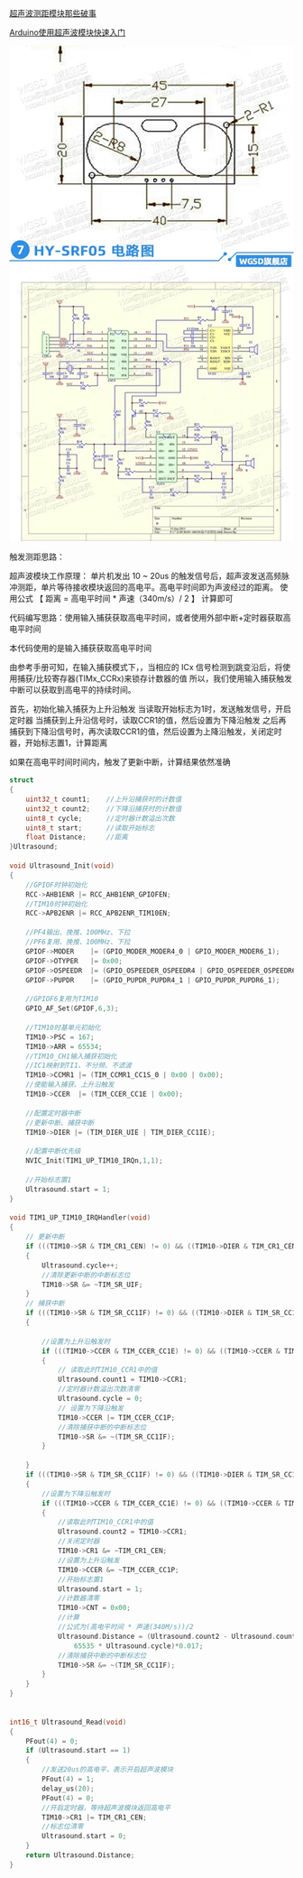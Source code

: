 [超声波测距模块那些破事](http://bbs.eeworld.com.cn/thread-478774-1-1.html)

[Arduino使用超声波模块快速入门](https://www.yiboard.com/thread-1294-1-1.html)

![HY-SRF05电路图](assets/HY-SRF05%E7%94%B5%E8%B7%AF%E5%9B%BE.jpg)

触发测距思路：

超声波模块工作原理：
单片机发出 10 ~ 20us 的触发信号后，超声波发送高频脉冲测距，单片等待接收模块返回的高电平。高电平时间即为声波经过的距离。
使用公式 【 距离 = 高电平时间 * 声速（340m/s）/ 2 】 计算即可

代码编写思路：使用输入捕获获取高电平时间，或者使用外部中断+定时器获取高电平时间

本代码使用的是输入捕获获取高电平时间

由参考手册可知，在输入捕获模式下，，当相应的 ICx 信号检测到跳变沿后，将使用捕获/比较寄存器(TIMx_CCRx)来锁存计数器的值
所以，我们使用输入捕获触发中断可以获取到高电平的持续时间。

首先，初始化输入捕获为上升沿触发
当读取开始标志为1时，发送触发信号，开启定时器
当捕获到上升沿信号时，读取CCR1的值，然后设置为下降沿触发
之后再捕获到下降沿信号时，再次读取CCR1的值，然后设置为上降沿触发，关闭定时器，开始标志置1，计算距离

如果在高电平时间时间内，触发了更新中断，计算结果依然准确

```c
struct
{
	uint32_t count1;	//上升沿捕获时的计数值
	uint32_t count2;	//下降沿捕获时的计数值
	uint8_t cycle;		//定时器计数溢出次数
	uint8_t start;		//读取开始标志
	float Distance;     //距离
}Ultrasound;

void Ultrasound_Init(void)
{
	//GPIOF时钟初始化
	RCC->AHB1ENR |= RCC_AHB1ENR_GPIOFEN;
    //TIM10时钟初始化
    RCC->APB2ENR |= RCC_APB2ENR_TIM10EN;
	
	//PF4输出、挽推、100MHz、下拉
	//PF6复用、挽推、100MHz、下拉
	GPIOF->MODER    |= (GPIO_MODER_MODER4_0 | GPIO_MODER_MODER6_1);
	GPIOF->OTYPER   |= 0x00;
	GPIOF->OSPEEDR  |= (GPIO_OSPEEDER_OSPEEDR4 | GPIO_OSPEEDER_OSPEEDR6);
	GPIOF->PUPDR    |= (GPIO_PUPDR_PUPDR4_1 | GPIO_PUPDR_PUPDR6_1);

	//GPIOF6复用为TIM10
	GPIO_AF_Set(GPIOF,6,3);

	//TIM10时基单元初始化
	TIM10->PSC = 167;
	TIM10->ARR = 65534;
	//TIM10_CH1输入捕获初始化
	//IC1映射到TI1、不分频、不滤波
	TIM10->CCMR1 |= (TIM_CCMR1_CC1S_0 | 0x00 | 0x00);
	//使能输入捕获、上升沿触发
	TIM10->CCER  |= (TIM_CCER_CC1E | 0x00);

	//配置定时器中断
	//更新中断、捕获中断
	TIM10->DIER |= (TIM_DIER_UIE | TIM_DIER_CC1IE);

	//配置中断优先级
	NVIC_Init(TIM1_UP_TIM10_IRQn,1,1);

	//开始标志置1
	Ultrasound.start = 1;
}

void TIM1_UP_TIM10_IRQHandler(void)
{
    // 更新中断
    if (((TIM10->SR & TIM_CR1_CEN) != 0) && ((TIM10->DIER & TIM_CR1_CEN) != 0))
    {
        Ultrasound.cycle++;
		//清除更新中断的中断标志位
		TIM10->SR &= ~TIM_SR_UIF;		
    }
    // 捕获中断
    if (((TIM10->SR & TIM_SR_CC1IF) != 0) && ((TIM10->DIER & TIM_SR_CC1IF) != 0))
    {
		
        //设置为上升沿触发时
        if (((TIM10->CCER & TIM_CCER_CC1E) != 0) && ((TIM10->CCER & TIM_CCER_CC1P) == 0))
        {
            // 读取此时TIM10_CCR1中的值
            Ultrasound.count1 = TIM10->CCR1;
			//定时器计数溢出次数清零
            Ultrasound.cycle = 0;
            // 设置为下降沿触发
            TIM10->CCER |= TIM_CCER_CC1P;
			//清除捕获中断的中断标志位
			TIM10->SR &= ~(TIM_SR_CC1IF);
        }
		
	}
    if (((TIM10->SR & TIM_SR_CC1IF) != 0) && ((TIM10->DIER & TIM_SR_CC1IF) != 0))
    {
        //设置为下降沿触发时
        if (((TIM10->CCER & TIM_CCER_CC1E) != 0) && ((TIM10->CCER & TIM_CCER_CC1P) != 0))
        {
            //读取此时TIM10_CCR1中的值
			Ultrasound.count2 = TIM10->CCR1;
			//关闭定时器
			TIM10->CR1 &= ~TIM_CR1_CEN;
			//设置为上升沿触发
			TIM10->CCER &= ~TIM_CCER_CC1P;
			//开始标志置1
			Ultrasound.start = 1;
			//计数器清零
			TIM10->CNT = 0x00;
			//计算
			//公式为(高电平时间 * 声速(340M/s))/2
			Ultrasound.Distance = (Ultrasound.count2 - Ultrasound.count1 + 
				65535 * Ultrasound.cycle)*0.017;
			//清除捕获中断的中断标志位
			TIM10->SR &= ~(TIM_SR_CC1IF);
        }
    }
}


int16_t Ultrasound_Read(void)
{
	PFout(4) = 0;
	if (Ultrasound.start == 1)
	{
		//发送20us的高电平，表示开启超声波模块
		PFout(4) = 1;
		delay_us(20);
		PFout(4) = 0;
		//开启定时器，等待超声波模块返回高电平
		TIM10->CR1 |= TIM_CR1_CEN;
		//标志位清零
		Ultrasound.start = 0;
	}
	return Ultrasound.Distance;
}
```



